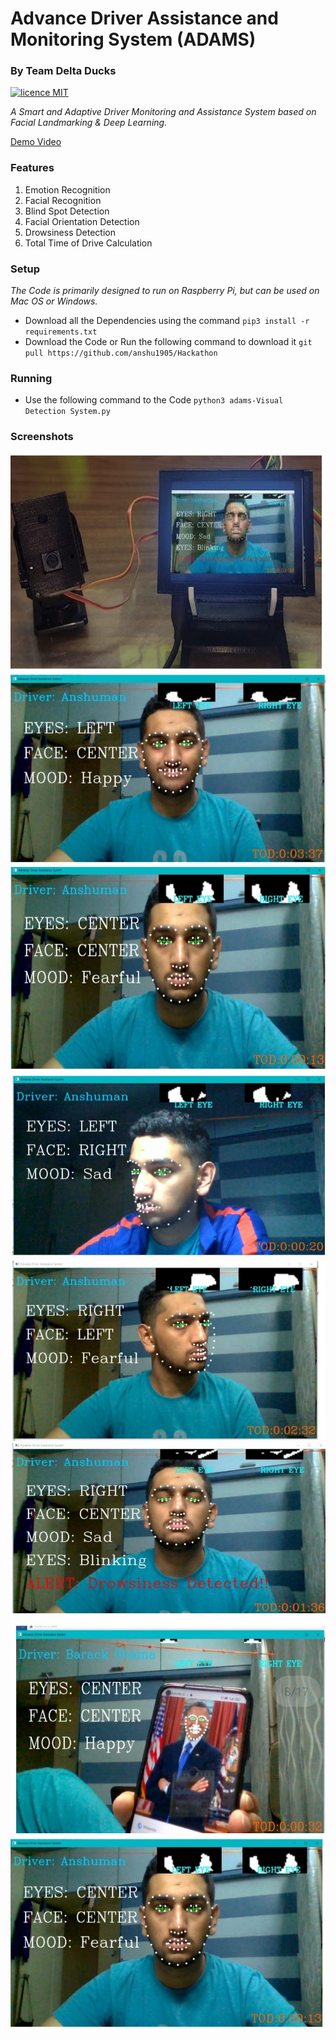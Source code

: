 # Advance Driver Assistance and Monitoring System (ADAMS)
### By Team Delta Ducks
[![licence MIT](https://img.shields.io/github/license/saksham2001/TouchFree-v2)](https://github.com/saksham2001/TouchFree-v2/blob/master/LICENSE) 

*A Smart and Adaptive Driver Monitoring and Assistance System based on Facial Landmarking & Deep Learning.*

[Demo Video](https://drive.google.com/file/d/12zwad21e7aZ0ogd5yTeGwNPSOnULHWgB/view?usp=sharing)

### Features

1. Emotion Recognition
2. Facial Recognition
3. Blind Spot Detection
4. Facial Orientation Detection
5. Drowsiness Detection
6. Total Time of Drive Calculation



### Setup

*The Code is primarily designed to run on Raspberry Pi, but can be used on Mac OS or Windows.*

* Download all the Dependencies using the command `pip3 install -r requirements.txt`
* Download the Code or Run the following command to download it `git pull https://github.com/anshu1905/Hackathon`


### Running

* Use the following command to the Code `python3 adams-Visual Detection System.py`

### Screenshots
![Screenshot 1](Screenshots/scr1.jpeg)
![Screenshot 1](Screenshots/scr2.jpeg)
![Screenshot 1](Screenshots/scr3.jpeg)
![Screenshot 1](Screenshots/scr4.jpeg)
![Screenshot 1](Screenshots/scr5.jpeg)
![Screenshot 1](Screenshots/scr6.jpeg)
![Screenshot 1](Screenshots/scr7.jpeg)
![Screenshot 1](Screenshots/scr8.jpeg)

